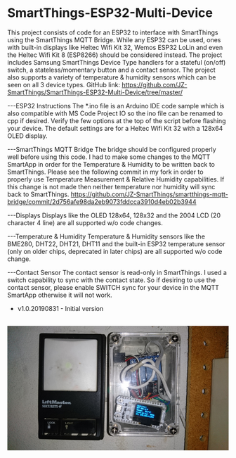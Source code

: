 # SmartThings-ESP32-Multi-Device

This project consists of code for an ESP32 to interface with SmartThings using the SmartThings MQTT Bridge. While any ESP32 can be used, ones with built-in displays like Heltec Wifi Kit 32, Wemos ESP32 LoLin and even the Heltec Wifi Kit 8 (ESP8266) should be considered instead. The project includes Samsung SmartThings Device Type handlers for a stateful (on/off) switch, a stateless/momentary button and a contact sensor. The project also supports a variety of temperature & humidity sensors which can be seen on all 3 device types.
GitHub link: https://github.com/JZ-SmartThings/SmartThings-ESP32-Multi-Device/tree/master/

---ESP32 Instructions
The *.ino file is an Arduino IDE code sample which is also compatible with MS Code Project IO so the ino file can be renamed to cpp if desired. Verify the few options at the top of the script before flashing your device. The default settings are for a Heltec Wifi Kit 32 with a 128x64 OLED display.

---SmartThings MQTT Bridge
The bridge should be configured properly well before using this code. I had to make some changes to the MQTT SmartApp in order for the Temperature & Humidity to be written back to SmartThings. Please see the following commit in my fork in order to properly use Temperature Measurement & Relative Humidity capabilities. If this change is not made then neither temperature nor humidity will sync back to SmartThings.
https://github.com/JZ-SmartThings/smartthings-mqtt-bridge/commit/2d756afe98da2eb9073fddcca3910d4eb02b3944

---Displays
Displays like the OLED 128x64, 128x32 and the 2004 LCD (20 character 4 line) are all supported w/o code changes.

---Temperature & Humidity
Temperature & Humidity sensors like the BME280, DHT22, DHT21, DHT11 and the built-in ESP32 temperature sensor (only on older chips, deprecated in later chips) are all supported w/o code change.

---Contact Sensor
The contact sensor is read-only in SmartThings. I used a switch capability to sync with the contact state. So if desiring to use the contact sensor, please enable SWITCH sync for your device in the MQTT SmartApp otherwise it will not work.

* v1.0.20190831 - Initial version
</br>
<img src="https://raw.githubusercontent.com/JZ-SmartThings/SmartThings-ESP32-Multi-Device/master/_PICTURE.jpg">
